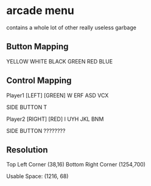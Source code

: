 # arcade menu

contains a whole lot of other really useless garbage

## Button Mapping
YELLOW WHITE BLACK
GREEN RED BLUE

## Control Mapping

Player1 [LEFT] [GREEN]
 W      ERF
ASD     VCX

SIDE BUTTON T

Player2 [RIGHT] [RED]
 I      UYH
JKL     BNM

SIDE BUTTON ????????

## Resolution
Top Left Corner (38,16)
Bottom Right Corner (1254,700)

Usable Space: (1216, 68)